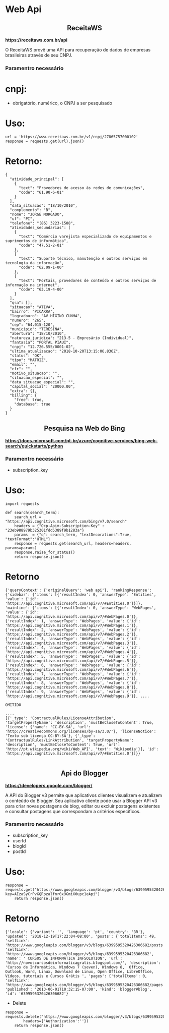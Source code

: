 # <h1>Web Api</h1>

<h2 align="center">ReceitaWS</h2>
<strong>https://receitaws.com.br/api</strong>
<p>O ReceitaWS provê uma API para recuperação de dados de empresas brasileiras através de seu CNPJ.</p>

<h3>Paramentro necessário</h3> 

# cnpj: 
- obrigatório, numérico, o CNPJ a ser pesquisado

# Uso:

```
url = 'https://www.receitaws.com.br/v1/cnpj/27865757000102'
response = requests.get(url).json()
```

# Retorno:

```
{
  "atividade_principal": [
    {
      "text": "Provedores de acesso às redes de comunicações",
      "code": "61.90-6-01"
    }
  ],
  "data_situacao": "18/10/2010",
  "complemento": "B",
  "nome": "JORGE MORGADO",
  "uf": "PI",
  "telefone": "(86) 3223-1508",
  "atividades_secundarias": [
    {
      "text": "Comércio varejista especializado de equipamentos e suprimentos de informática",
      "code": "47.51-2-01"
    },
    {
      "text": "Suporte técnico, manutenção e outros serviços em tecnologia da informação",
      "code": "62.09-1-00"
    },
    {
      "text": "Portais, provedores de conteúdo e outros serviços de informação na internet",
      "code": "63.19-4-00"
    }
  ],
  "qsa": [],
  "situacao": "ATIVA",
  "bairro": "PICARRA",
  "logradouro": "AV HIGINO CUNHA",
  "numero": "265",
  "cep": "64.015-120",
  "municipio": "TERESINA",
  "abertura": "18/10/2010",
  "natureza_juridica": "213-5 - Empresário (Individual)",
  "fantasia": "PORTAL PIAUI",
  "cnpj": "12.726.555/0001-02",
  "ultima_atualizacao": "2018-10-20T13:15:06.836Z",
  "status": "OK",
  "tipo": "MATRIZ",
  "email": "",
  "efr": "",
  "motivo_situacao": "",
  "situacao_especial": "",
  "data_situacao_especial": "",
  "capital_social": "20000.00",
  "extra": {},
  "billing": {
    "free": true,
    "database": true
  }
}
```

<h2 align="center">Pesquisa na Web do Bing</h2>

<strong>https://docs.microsoft.com/pt-br/azure/cognitive-services/bing-web-search/quickstarts/python</strong>

<h3>Paramentro necessário</h3>

- subscription_key

# Uso:

```
import requests

def search(search_term):
	search_url = "https://api.cognitive.microsoft.com/bing/v7.0/search"
	headers = {"Ocp-Apim-Subscription-Key" : "23eb988979b325301fdd5389f9b1283a"}
	params  = {"q": search_term, "textDecorations":True, "textFormat":"HTML"}
	response = requests.get(search_url, headers=headers, params=params)
	response.raise_for_status()
	return response.json()

```


# Retorno

```
{'queryContext': {'originalQuery': 'web api'}, 'rankingResponse': {'sidebar': {'items': [{'resultIndex': 0, 'answerType': 'Entities', 'value': {'id': 'https://api.cognitive.microsoft.com/api/v7/#Entities.0'}}]}, 'mainline': {'items': [{'resultIndex': 0, 'answerType': 'WebPages', 'value': {'id': 'https://api.cognitive.microsoft.com/api/v7/#WebPages.0'}}, {'resultIndex': 1, 'answerType': 'WebPages', 'value': {'id': 'https://api.cognitive.microsoft.com/api/v7/#WebPages.1'}}, {'resultIndex': 2, 'answerType': 'WebPages', 'value': {'id': 'https://api.cognitive.microsoft.com/api/v7/#WebPages.2'}}, {'resultIndex': 3, 'answerType': 'WebPages', 'value': {'id': 'https://api.cognitive.microsoft.com/api/v7/#WebPages.3'}}, {'resultIndex': 4, 'answerType': 'WebPages', 'value': {'id': 'https://api.cognitive.microsoft.com/api/v7/#WebPages.4'}}, {'resultIndex': 5, 'answerType': 'WebPages', 'value': {'id': 'https://api.cognitive.microsoft.com/api/v7/#WebPages.5'}}, {'resultIndex': 6, 'answerType': 'WebPages', 'value': {'id': 'https://api.cognitive.microsoft.com/api/v7/#WebPages.6'}}, {'resultIndex': 7, 'answerType': 'WebPages', 'value': {'id': 'https://api.cognitive.microsoft.com/api/v7/#WebPages.7'}}, {'resultIndex': 8, 'answerType': 'WebPages', 'value': {'id': 'https://api.cognitive.microsoft.com/api/v7/#WebPages.8'}}, {'resultIndex': 9, 'answerType': 'WebPages', 'value': {'id': 'https://api.cognitive.microsoft.com/api/v7/#WebPages.9'}}, ....

OMITIDO

....
[{'_type': 'ContractualRules/LicenseAttribution', 'targetPropertyName': 'description', 'mustBeCloseToContent': True, 'license': {'name': 'CC-BY-SA', 'url': 'http://creativecommons.org/licenses/by-sa/3.0/'}, 'licenseNotice': 'Texto sob licença CC-BY-SA'}, {'_type': 'ContractualRules/LinkAttribution', 'targetPropertyName': 'description', 'mustBeCloseToContent': True, 'url': 'http://pt.wikipedia.org/wiki/Web_API', 'text': 'Wikipedia'}], 'id': 'https://api.cognitive.microsoft.com/api/v7/#Entities.0'}]}}


```

<h2 align="center">Api do Blogger</h2>

<strong>https://developers.google.com/blogger/</strong>

<p>A API do Blogger v3 permite que aplicativos clientes visualizem e atualizem o conteúdo do Blogger. Seu aplicativo cliente pode usar a Blogger API v3 para criar novas postagens de blog, editar ou excluir postagens existentes e consultar postagens que correspondam a critérios específicos.</p>

<h3>Paramentro necessário</h3>

- subscription_key
- userId
- blogId
- postId

# Uso:

```
response = requests.get("https://www.googleapis.com/blogger/v3/blogs/6399595320426306682?key=AIzaSyCrPvGQRpzalfnr0x9GmiX0upc1eApi")
	return response.json()
```

# Retorno

```
{'locale': {'variant': '', 'language': 'pt', 'country': 'BR'}, 'updated': '2018-12-19T17:22:04-08:00', 'posts': {'totalItems': 49, 'selfLink': 'https://www.googleapis.com/blogger/v3/blogs/6399595320426306682/posts'}, 'selfLink': 'https://www.googleapis.com/blogger/v3/blogs/6399595320426306682', 'name': ' CURSOS DE INFORMÁTICA INFSOLUTION', 'url': 'http://novoscursosdeinformaticagratis.blogspot.com/', 'description': 'Cursos de Informática, Windows 7 (seven), Windows 8,  Office, Outlook, Word, Linux, Download de Linux, Open Office, LibreOffice, Vídeos, tutoriais e Cursos Grátis ', 'pages': {'totalItems': 0, 'selfLink': 'https://www.googleapis.com/blogger/v3/blogs/6399595320426306682/pages'}, 'published': '2013-06-01T10:32:15-07:00', 'kind': 'blogger#blog', 'id': '6399595320426306682'}

```

- Delete
```
response = requests.delete("https://www.googleapis.com/blogger/v3/blogs/6399595320426306682/posts/5799608212156026150",
		headers={'Authorization':''})
	return response.json()
```